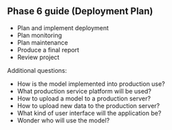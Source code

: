 ## Phase 6 guide (Deployment Plan)

- Plan and implement deployment
- Plan monitoring
- Plan maintenance
- Produce a final report
- Review project


Additional questions:

- How is the model implemented into production use?
- What production service platform will be used?
- How to upload a model to a production server?
- How to upload new data to the production server?
- What kind of user interface will the application be?
- Wonder who will use the model?